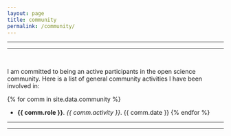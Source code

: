 ```yaml
---
layout: page
title: community
permalink: /community/
---
```


***
***
<br>

I am committed to being an active participants in the open science community. Here is a list of general community activities I have been involved in:

{% for comm in site.data.community %}
- **{{ comm.role }}**. *{{ comm.activity }}*. {{ comm.date }}
{% endfor %}

***
***

